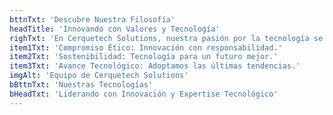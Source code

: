 ```yaml
---
bttnTxt: 'Descubre Nuestra Filosofía'
headTitle: 'Innovando con Valores y Tecnología'
righTxt: 'En Cerquetech Solutions, nuestra pasión por la tecnología se fusiona con un compromiso firme hacia la innovación ética y sostenible. Adoptamos las últimas tendencias tecnológicas para ofrecer soluciones que no solo son avanzadas, sino también responsables y alineadas con los valores de nuestros clientes.'
item1Txt: 'Compromiso Ético: Innovación con responsabilidad.'
item2Txt: 'Sostenibilidad: Tecnología para un futuro mejor.'
item3Txt: 'Avance Tecnológico: Adoptamos las últimas tendencias.'
imgAlt: 'Equipo de Cerquetech Solutions'
bBttnTxt: 'Nuestras Tecnologías'
bHeadTxt: 'Liderando con Innovación y Expertise Tecnológico'
---
```

